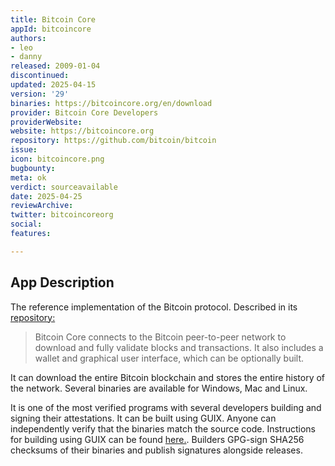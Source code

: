 ```yaml
---
title: Bitcoin Core
appId: bitcoincore
authors:
- leo
- danny
released: 2009-01-04
discontinued: 
updated: 2025-04-15
version: '29'
binaries: https://bitcoincore.org/en/download
provider: Bitcoin Core Developers
providerWebsite: 
website: https://bitcoincore.org
repository: https://github.com/bitcoin/bitcoin
issue: 
icon: bitcoincore.png
bugbounty: 
meta: ok
verdict: sourceavailable
date: 2025-04-25
reviewArchive: 
twitter: bitcoincoreorg
social: 
features: 

---
```


## App Description

The reference implementation of the Bitcoin protocol. Described in its [repository:](https://github.com/bitcoin/bitcoin#what-is-bitcoin-core)

> Bitcoin Core connects to the Bitcoin peer-to-peer network to download and fully validate blocks and transactions. It also includes a wallet and graphical user interface, which can be optionally built.

It can download the entire Bitcoin blockchain and stores the entire history of the network. Several binaries are available for Windows, Mac and Linux.

It is one of the most verified programs with several developers building and signing their attestations. It can be built using GUIX. Anyone can independently verify that the binaries match the source code. Instructions for building using GUIX can be found [here.](https://github.com/bitcoin/bitcoin/blob/master/contrib/guix/README.md). Builders GPG-sign SHA256 checksums of their binaries and publish signatures alongside releases.